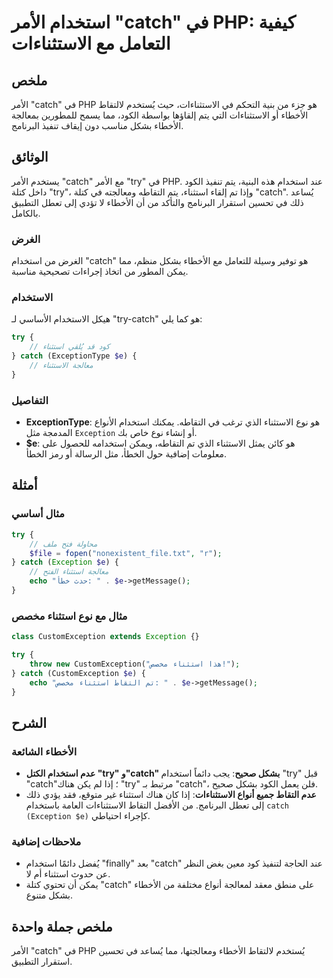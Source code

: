 <!--
Meta Description: # استخدام الأمر "catch" في PHP: كيفية التعامل مع الاستثناءات ## ملخص الأمر "catch" في PHP هو جزء من بنية التحكم في الاستثناءات، حيث يُستخدم لالتقاط ال...
Meta Keywords: catch, try, استثناء, استخدام, php
-->

# استخدام الأمر "catch" في PHP: كيفية التعامل مع الاستثناءات

## ملخص
الأمر "catch" في PHP هو جزء من بنية التحكم في الاستثناءات، حيث يُستخدم لالتقاط الأخطاء أو الاستثناءات التي يتم إلقاؤها بواسطة الكود، مما يسمح للمطورين بمعالجة الأخطاء بشكل مناسب دون إيقاف تنفيذ البرنامج.

## الوثائق
يستخدم الأمر "catch" مع الأمر "try" في PHP. عند استخدام هذه البنية، يتم تنفيذ الكود داخل كتلة "try"، وإذا تم إلقاء استثناء، يتم التقاطه ومعالجته في كتلة "catch". يُساعد ذلك في تحسين استقرار البرنامج والتأكد من أن الأخطاء لا تؤدي إلى تعطل التطبيق بالكامل.

### الغرض
الغرض من استخدام "catch" هو توفير وسيلة للتعامل مع الأخطاء بشكل منظم، مما يمكن المطور من اتخاذ إجراءات تصحيحية مناسبة.

### الاستخدام
هيكل الاستخدام الأساسي لـ "try-catch" هو كما يلي:

```php
try {
    // كود قد يُلقي استثناء
} catch (ExceptionType $e) {
    // معالجة الاستثناء
}
```

### التفاصيل
- **ExceptionType**: هو نوع الاستثناء الذي ترغب في التقاطه. يمكنك استخدام الأنواع المدمجة مثل `Exception` أو إنشاء نوع خاص بك.
- **$e**: هو كائن يمثل الاستثناء الذي تم التقاطه، ويمكن استخدامه للحصول على معلومات إضافية حول الخطأ، مثل الرسالة أو رمز الخطأ.

## أمثلة

### مثال أساسي
```php
try {
    // محاولة فتح ملف
    $file = fopen("nonexistent_file.txt", "r");
} catch (Exception $e) {
    // معالجة استثناء الفتح
    echo "حدث خطأ: " . $e->getMessage();
}
```

### مثال مع نوع استثناء مخصص
```php
class CustomException extends Exception {}

try {
    throw new CustomException("هذا استثناء مخصص!");
} catch (CustomException $e) {
    echo "تم التقاط استثناء مخصص: " . $e->getMessage();
}
```

## الشرح
### الأخطاء الشائعة
- **عدم استخدام الكتل "try" و"catch" بشكل صحيح**: يجب دائماً استخدام "try" قبل "catch"؛ إذا لم يكن هناك "try" مرتبط بـ "catch"، فلن يعمل الكود بشكل صحيح.
- **عدم التقاط جميع أنواع الاستثناءات**: إذا كان هناك استثناء غير متوقع، فقد يؤدي ذلك إلى تعطل البرنامج. من الأفضل التقاط الاستثناءات العامة باستخدام `catch (Exception $e)` كإجراء احتياطي.

### ملاحظات إضافية
- يُفضل دائمًا استخدام "finally" بعد "catch" عند الحاجة لتنفيذ كود معين بغض النظر عن حدوث استثناء أم لا.
- يمكن أن تحتوي كتلة "catch" على منطق معقد لمعالجة أنواع مختلفة من الأخطاء بشكل متنوع.

## ملخص جملة واحدة
الأمر "catch" في PHP يُستخدم لالتقاط الأخطاء ومعالجتها، مما يُساعد في تحسين استقرار التطبيق.
